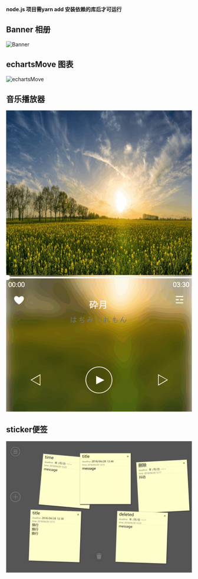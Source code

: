 **node.js 项目需yarn add 安装依赖的库后才可运行**

## Banner 相册
![](https://github.com/Fuyingxue/Banner/blob/master/gunds.gif "Banner")

## echartsMove 图表

![](https://github.com/nbhaohao/FePractice/blob/master/slidephoto/slidePhoto.gif "echartsMove")

## 音乐播放器

![](https://github.com/Fuyingxue/music-player/blob/master/music.gif "music-player")

## sticker便签

![](https://github.com/Fuyingxue/Sticker/blob/master/sticker.gif "sticker")

